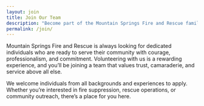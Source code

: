 ```yaml
---
layout: join
title: Join Our Team
description: "Become part of the Mountain Springs Fire and Rescue family and make a difference in your community."
permalink: /join/
---
```


Mountain Springs Fire and Rescue is always looking for dedicated individuals who are ready to serve their community with courage, professionalism, and commitment. Volunteering with us is a rewarding experience, and you’ll be joining a team that values trust, camaraderie, and service above all else.

We welcome individuals from all backgrounds and experiences to apply. Whether you’re interested in fire suppression, rescue operations, or community outreach, there’s a place for you here.
